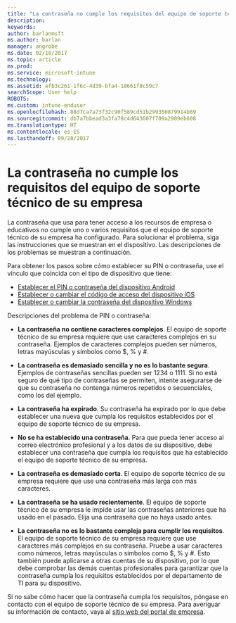 ```yaml
---
title: "La contraseña no cumple los requisitos del equipo de soporte técnico de su empresa | Microsoft Docs"
description: 
keywords: 
author: barlanmsft
ms.author: barlan
manager: angrobe
ms.date: 02/10/2017
ms.topic: article
ms.prod: 
ms.service: microsoft-intune
ms.technology: 
ms.assetid: efb3c261-1f6c-4d39-bfa4-18661f8c59c7
searchScope: User help
ROBOTS: 
ms.custom: intune-enduser
ms.openlocfilehash: 88d7ca7a73f32c90f589cd51b299350879914b69
ms.sourcegitcommit: db7a7bbead3a3fa78c4d643607f709a2909eb608
ms.translationtype: HT
ms.contentlocale: es-ES
ms.lasthandoff: 09/28/2017
---
```

# <a name="your-password-does-not-meet-your-company-supports-requirements"></a>La contraseña no cumple los requisitos del equipo de soporte técnico de su empresa

La contraseña que usa para tener acceso a los recursos de empresa o educativos no cumple uno o varios requisitos que el equipo de soporte técnico de su empresa ha configurado. Para solucionar el problema, siga las instrucciones que se muestran en el dispositivo. Las descripciones de los problemas se muestran a continuación.

Para obtener los pasos sobre cómo establecer su PIN o contraseña, use el vínculo que coincida con el tipo de dispositivo que tiene:

- [Establecer el PIN o contraseña del dispositivo Android](set-your-pin-or-password-android.md)
- [Establecer o cambiar el código de acceso del dispositivo iOS](set-or-change-your-passcode-ios.md)
- [Establecer o cambiar la contraseña del dispositivo Windows](set-or-change-your-password-windows.md)

Descripciones del problema de PIN o contraseña:

- **La contraseña no contiene caracteres complejos**. El equipo de soporte técnico de su empresa requiere que use caracteres complejos en su contraseña. Ejemplos de caracteres complejos pueden ser números, letras mayúsculas y símbolos como $, % y #.

- **La contraseña es demasiado sencilla y no es lo bastante segura**. Ejemplos de contraseñas sencillas pueden ser 1234 o 1111. Si no está seguro de qué tipo de contraseñas se permiten, intente asegurarse de que su contraseña no contenga números repetidos o secuenciales, como los del ejemplo.

- **La contraseña ha expirado**. Su contraseña ha expirado por lo que debe establecer una nueva que cumpla los requisitos establecidos por el equipo de soporte técnico de su empresa.

- **No se ha establecido una contraseña**. Para que pueda tener acceso al correo electrónico profesional y a los datos de su dispositivo, debe establecer una contraseña que cumpla los requisitos que ha establecido el equipo de soporte técnico de su empresa.

- **La contraseña es demasiado corta**. El equipo de soporte técnico de su empresa requiere que use una contraseña más larga con más caracteres.

- **La contraseña se ha usado recientemente**. El equipo de soporte técnico de su empresa le impide usar las contraseñas anteriores que ha usado en el pasado. Elija una contraseña que no haya usado antes.

- **La contraseña no es lo bastante compleja para cumplir los requisitos**. El equipo de soporte técnico de su empresa requiere que use caracteres más complejos en su contraseña. Pruebe a usar caracteres como números, letras mayúsculas o símbolos como $, % y #. Esto también puede aplicarse a otras cuentas de su dispositivo, por lo que debe comprobar las demás cuentas profesionales para garantizar que la contraseña cumpla los requisitos establecidos por el departamento de TI para su dispositivo.

Si no sabe cómo hacer que la contraseña cumpla los requisitos, póngase en contacto con el equipo de soporte técnico de su empresa. Para averiguar su información de contacto, vaya al [sitio web del portal de empresa](https://portal.manage.microsoft.com).
